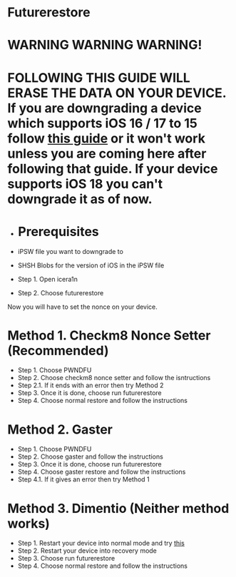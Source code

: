 # Futurerestore
# 

# WARNING WARNING WARNING!
# FOLLOWING THIS GUIDE WILL ERASE THE DATA ON YOUR DEVICE. If you are downgrading a device which supports iOS 16 / 17 to 15 follow [this guide](https://github.com/hiylx/icera1n/blob/main/Guides/activation.md) or it won't work unless you are coming here after following that guide. If your device supports iOS 18 you can't downgrade it as of now.

- # Prerequisites
- iPSW file you want to downgrade to
- SHSH Blobs for the version of iOS in the iPSW file

- Step 1. Open icera1n
- Step 2. Choose futurerestore

Now you will have to set the nonce on your device.

# Method 1. Checkm8 Nonce Setter (Recommended)
 - Step 1. Choose PWNDFU
 - Step 2. Choose checkm8 nonce setter and follow the isntructions
 - Step 2.1. If it ends with an error then try Method 2
 - Step 3. Once it is done, choose run futurerestore
 - Step 4. Choose normal restore and follow the instructions

 # Method 2. Gaster
 - Step 1. Choose PWNDFU
 - Step 2. Choose gaster and follow the instructions
 - Step 3. Once it is done, choose run futurerestore
 - Step 4. Choose gaster restore and follow the instructions
 - Step 4.1. If it gives an error then try Method 1

 # Method 3. Dimentio (Neither method works)
 - Step 1. Restart your device into normal mode and try [this](https://github.com/hiylx/icera1n/blob/main/Guides/dimentio.md)
 - Step 2. Restart your device into recovery mode
 - Step 3. Choose run futurerestore
 - Step 4. Choose normal restore and follow the instructions